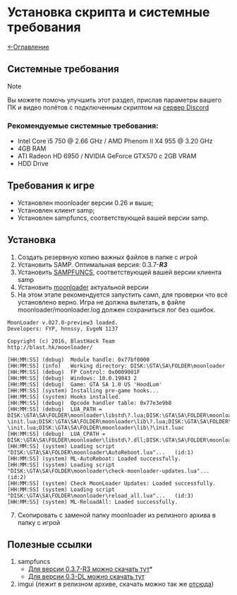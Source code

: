 # Установка скрипта и системные требования

[<-Оглавление](https://github.com/d7KrEoL/avionics/blob/main/Readme/Wiki/WIKI.md)

## Системные требования

>[!NOTE]
>Вы можете помочь улучшить этот раздел, прислав параметры вашего ПК и видео полётов с подключенным скриптом на [сервер Discord](https://discord.gg/QSKkNhZrTh) 

### Рекомендуемые системные требования:
- Intel Core i5 750 @ 2.66 GHz / AMD Phenom II X4 955 @ 3.20 GHz
- 4GB RAM
- ATI Radeon HD 6950 / NVIDIA GeForce GTX570 с 2GB VRAM 
- HDD Drive

## Требования к игре
- Установлен moonloader версии 0.26 и выше;
- Установлен клиент samp;
- Установлен sampfuncs, соответствующей вашей версии samp.

## Установка

1. Создать резервную копию важных файлов в папке с игрой
2. Установить SAMP. Оптимальная версия: 0.3.7-**_R3_**
3. Установить [SAMPFUNCS](https://www.blast.hk/threads/65247/), соответствующей вашей версии клиента samp
4. Установить [moonloader](https://www.blast.hk/threads/13305/) актуальной версии
5. На этом этапе рекомендуется запустить самп, для проверки что всё установлено верно. Игра не должна вылетать, в файле moonloader/moonloader.log должен сохраниться лог без ошибок.

 ````
 MoonLoader v.027.0-preview3 loaded.
 Developers: FYP, hnnssy, EvgeN 1137

 Copyright (c) 2016, BlastHack Team
 http://blast.hk/moonloader/

[HH:MM:SS] (debug)	Module handle: 0x77bf0000
[HH:MM:SS] (info)	Working directory: DISK:\GTA\SA\FOLDER\moonloader
[HH:MM:SS] (debug)	FP Control: 0x0009001F
[HH:MM:SS] (debug)	Windows: 10.0.19043 2
[HH:MM:SS] (debug)	Game: GTA SA 1.0 US 'HoodLum'
[HH:MM:SS] (system)	Installing pre-game hooks...
[HH:MM:SS] (system)	Hooks installed.
[HH:MM:SS] (debug)	Opcode handler table: 0x77e3e9b8
[HH:MM:SS] (debug)	LUA_PATH = DISK:\GTA\SA\FOLDER\moonloader\libstd\?.lua;DISK:\GTA\SA\FOLDER\moonloader\libstd\?\init.lua;DISK:\GTA\SA\FOLDER\moonloader\lib\?.lua;DISK:\GTA\SA\FOLDER\moonloader\lib\?.luac;DISK:\GTA\SA\FOLDER\moonloader\lib\?\init.lua;DISK:\GTA\SA\FOLDER\moonloader\lib\?\init.luac
[HH:MM:SS] (debug)	LUA_CPATH = DISK:\GTA\SA\FOLDER\moonloader\libstd\?.dll;DISK:\GTA\SA\FOLDER\moonloader\lib\?.dll
[HH:MM:SS] (system)	Loading script "DISK:\GTA\SA\FOLDER\moonloader\AutoReboot.lua"...	(id:1)
[HH:MM:SS] (system)	ML-AutoReboot: Loaded successfully.
[HH:MM:SS] (system)	Loading script "DISK:\GTA\SA\FOLDER\moonloader\check-moonloader-updates.lua"...	(id:2)
[HH:MM:SS] (system)	Check MoonLoader Updates: Loaded successfully.
[HH:MM:SS] (system)	Loading script "DISK:\GTA\SA\FOLDER\moonloader\reload_all.lua"...	(id:3)
[HH:MM:SS] (system)	ML-ReloadAll: Loaded successfully.
````
7. Скопировать с заменой папку moonloader из релизного архива в папку с игрой

## Полезные ссылки
1. sampfuncs
   - [Для версии 0.3.7-R3 можно скачать тут](https://www.blast.hk/threads/65247/)*
   - [Для версии 0.3-DL можно скачать тут](https://www.blast.hk/threads/138813/)
2. imgui (лежит в релизном архиве, скачать можно так же [отсюда](https://www.blast.hk/threads/19292/))
